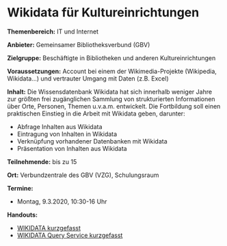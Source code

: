 # Wikidata für Kultureinrichtungen

**Themenbereich:** IT und Internet

**Anbieter:** Gemeinsamer Bibliotheksverbund (GBV)

**Zielgruppe:** Beschäftigte in Bibliotheken und anderen Kultureinrichtungen

**Voraussetzungen:** Account bei einem der Wikimedia-Projekte (Wikipedia, Wikidata...) und vertrauter Umgang mit Daten (z.B. Excel)

**Inhalt:** Die Wissensdatenbank Wikidata hat sich innerhalb weniger Jahre zur größten frei zugänglichen Sammlung von strukturierten Informationen über Orte, Personen, Themen u.v.a.m. entwickelt. Die Fortbildung soll einen praktischen Einstieg in die Arbeit mit Wikidata geben, darunter:

* Abfrage Inhalten aus Wikidata
* Eintragung von Inhalten in Wikidata
* Verknüpfung vorhandener Datenbanken mit Wikidata
* Präsentation von Inhalten aus Wikidata

**Teilnehmende:** bis zu 15

**Ort:** Verbundzentrale des GBV (VZG), Schulungsraum

**Termine:** 

* Montag, 9.3.2020, 10:30-16 Uhr

**Handouts:**

* [WIKIDATA kurzgefasst](https://commons.wikimedia.org/wiki/File:Wikidata-kurzgefasst.pdf)
* [WIKIDATA Query Service kurzgefasst](https://commons.wikimedia.org/wiki/File:Wikidata_Query_Service_kurzgefasst.pdf)


